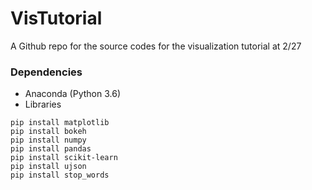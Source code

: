 # VisTutorial
A Github repo for the source codes for the visualization tutorial at 2/27

### Dependencies
- Anaconda (Python 3.6)
- Libraries
```
pip install matplotlib
pip install bokeh
pip install numpy
pip install pandas
pip install scikit-learn
pip install ujson
pip install stop_words
```
